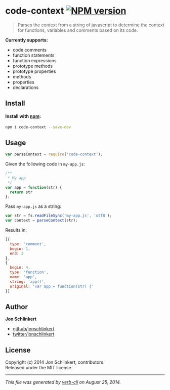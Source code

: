 # code-context [![NPM version](https://badge.fury.io/js/code-context.png)](http://badge.fury.io/js/code-context)

> Parses the context from a string of javascript to determine the context for functions, variables and comments based on its code.

**Currently supports:**

  - code comments
  - function statements
  - function expressions
  - prototype methods
  - prototype properties
  - methods
  - properties
  - declarations


## Install
#### Install with [npm](npmjs.org):

```bash
npm i code-context --save-dev
```

## Usage

```js
var parseContext = require('code-context');
```

Given the following code in `my-app.js`:

```js
/**
 * My app
 */
var app = function(str) {
  return str
};
```
Pass `my-app.js` as a string:

```js
var str = fs.readFileSync('my-app.js', 'utf8');
var context = parseContext(str);
```

Results in:

```js
[{
  type: 'comment',
  begin: 1,
  end: 3
},
{
  begin: 4,
  type: 'function',
  name: 'app',
  string: 'app()',
  original: 'var app = function(str) {'
}]
```

## Author

**Jon Schlinkert**
 
+ [github/jonschlinkert](https://github.com/jonschlinkert)
+ [twitter/jonschlinkert](http://twitter.com/jonschlinkert) 

## License
Copyright (c) 2014 Jon Schlinkert, contributors.  
Released under the MIT license

***

_This file was generated by [verb-cli](https://github.com/assemble/verb-cli) on August 25, 2014._